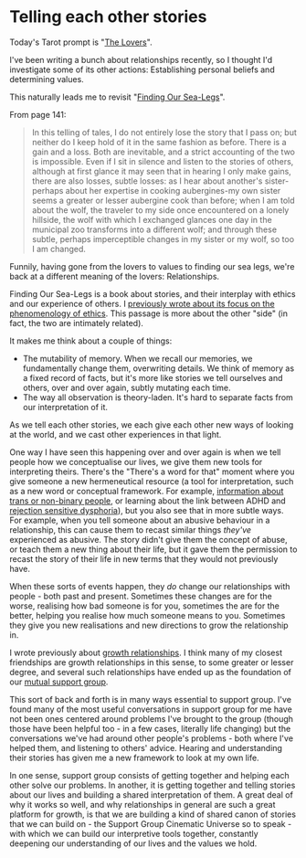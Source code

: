 # Telling each other stories

Today's Tarot prompt is "[The Lovers](http://www.learntarot.com/maj06.htm)".

I've been writing a bunch about relationships recently, so I thought I'd investigate some of its other actions: Establishing personal beliefs and determining values.

This naturally leads me to revisit "[Finding Our Sea-Legs](https://amzn.to/3cObm3Y)".

From page 141:

> In this telling of tales, I do not entirely lose the story that I pass on; but neither do I keep hold of it in the same fashion as before. There is a gain and a loss. Both are inevitable, and a strict accounting of the two is impossible. Even if I sit in silence and listen to the stories of others, although at first glance it may seen that in hearing I only make gains, there are also losses, subtle losses: as I hear about another's sister-perhaps about her expertise in cooking aubergines-my own sister seems a greater or lesser aubergine cook than before; when I am told about the wolf, the traveler to my side once encountered on a lonely hillside, the wolf with which I exchanged glances one day in the municipal zoo transforms into a different wolf; and through these subtle, perhaps imperceptible changes in my sister or my wolf, so too I am changed.

Funnily, having gone from the lovers to values to finding our sea legs, we're back at a different meaning of the lovers: Relationships.

Finding Our Sea-Legs is a book about stories, and their interplay with ethics and our experience of others. I [previously wrote about its focus on the phenomenology of ethics](https://notebook.drmaciver.com/posts/2020-04-21-08:02.html). This passage is more about the other "side" (in fact, the two are intimately related).

It makes me think about a couple of things:

* The mutability of memory. When we recall our memories, we fundamentally change them, overwriting details. We think of memory as a fixed record of facts, but it's more like stories we tell ourselves and others, over and over again, subtly mutating each time.
* The way all observation is theory-laden. It's hard to separate facts from our interpretation of it.

As we tell each other stories, we each give each other new ways of looking at the world, and we cast other experiences in that light.

One way I have seen this happening over and over again is when we tell people how we conceptualise our lives, we give them new tools for interpreting theirs. There's the "There's a word for that" moment where you give someone a new hermeneutical resource (a tool for interpretation, such as a new word or conceptual framework. For example, [information about trans or non-binary people](https://notebook.drmaciver.com/posts/2018-11-12-06:24.html), or learning about the link between ADHD and [rejection sensitive dysphoria](https://www.additudemag.com/rejection-sensitive-dysphoria-and-adhd/)), but you also see that in more subtle ways. For example, when you tell someone about an abusive behaviour in a relationship, this can cause them to recast similar things *they've* experienced as abusive. The story didn't give them the concept of abuse, or teach them a new thing about their life, but it gave them the permission to recast the story of their life in new terms that they would not previously have.

When these sorts of events happen, they *do* change our relationships with people - both past and present. Sometimes these changes are for the worse, realising how bad someone is for you, sometimes the are for the better, helping you realise how much someone means to you. Sometimes they give you new realisations and new directions to grow the relationship in.

I wrote previously about [growth relationships](https://notebook.drmaciver.com/posts/2020-04-26-07:28.html). I think many of my closest friendships are growth relationships in this sense, to some greater or lesser degree, and several such relationships have ended up as the foundation of our [mutual support group](https://notebook.drmaciver.com/posts/2020-03-25-16:02.html).

This sort of back and forth is in many ways essential to support group. I've found many of the most useful conversations in support group for me have not been ones centered around problems I've brought to the group (though those have been helpful too - in a few cases, literally life changing) but the conversations we've had around other people's problems - both where I've helped them, and listening to others' advice. Hearing and understanding their stories has given me a new framework to look at my own life.

In one sense, support group consists of getting together and helping each other solve our problems. In another, it is getting together and telling stories about our lives and building a shared interpretation of them. A great deal of why it works so well, and why relationships in general are such a great platform for growth, is that we are building a kind of shared canon of stories that we can build on - the Support Group Cinematic Universe so to speak - with which we can build our interpretive tools together, constantly deepening our understanding of our lives and the values we hold.
